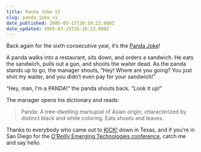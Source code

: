 ```yaml
---
title: Panda Joke VI
slug: panda_joke_vi
date_published: 2005-03-15T20:10:23.000Z
date_updated: 2005-03-15T20:10:23.000Z
---
```


Back again for the sixth consecutive year, it’s the [Panda Joke](/2004/03/12/panda_joke_v)!

A panda walks into a restaurant, sits down, and orders a sandwich. He eats the sandwich, pulls out a gun, and shoots the waiter dead. As the panda stands up to go, the manager shouts, “Hey! Where are you going? You just shot my waiter, and you didn’t even pay for your sandwich!”

“Hey, man, I’m a PANDA!” the panda shouts back. “Look it up!”

The manager opens his dictionary and reads:

> Panda: A tree-dwelling marsupial of Asian origin, characterized by distinct black and white coloring. Eats shoots and leaves.

Thanks to everybody who came out to [KICK!](/kick) down in Texas, and if you’re in San Diego for the [O’Reilly Emerging Technologies conference](http://conferences.oreilly.com/etech/), catch me and say hello.
